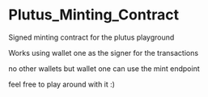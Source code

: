 # Plutus_Minting_Contract
Signed minting contract for the plutus playground

Works using wallet one as the signer for the transactions 

no other wallets but wallet one can use the mint endpoint

feel free to play around with it :)
